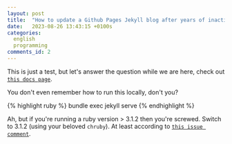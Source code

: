 ```yaml
---
layout: post
title:  "How to update a Github Pages Jekyll blog after years of inactivity"
date:   2023-08-26 13:43:15 +0100s
categories: 
  english
  programming
comments_id: 2
---
```


This is just a test, but let's answer the question while we are here, check out [`this docs page`][testing-jekyll-locally].

You don't even remember how to run this locally, don't you?

{% highlight ruby %}
bundle exec jekyll serve
{% endhighlight %}

Ah, but if you're running a ruby version > 3.1.2 then you're screwed. 
Switch to 3.1.2 (using your beloved `chruby`). At least according to [`this issue comment`][problem-with-jekyll].

[testing-jekyll-locally]: https://docs.github.com/en/pages/setting-up-a-github-pages-site-with-jekyll/testing-your-github-pages-site-locally-with-jekyll
[problem-with-jekyll]: https://github.com/jekyll/jekyll/issues/9233#issuecomment-1365790440